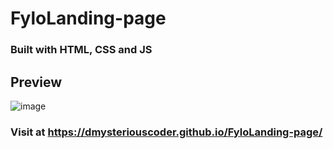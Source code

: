# FyloLanding-page
### Built with HTML, CSS and JS

## Preview 
![image](https://github.com/user-attachments/assets/20f24f98-4333-405b-88c9-d1305c9304b7)

### Visit at https://dmysteriouscoder.github.io/FyloLanding-page/
